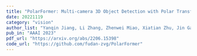 ```yaml
---
title: "PolarFormer: Multi-camera 3D Object Detection with Polar Transformers"
date: 20221119
category: "vision"
author_list: "Yanqin Jiang, Li Zhang, Zhenwei Miao, Xiatian Zhu, Jin Gao, Weiming Hu, Yu-Gang Jiang"
pub_in: "AAAI 2023"
pdf_url: "https://arxiv.org/abs/2206.15398"
code_url: "https://github.com/fudan-zvg/PolarFormer"
---
```

